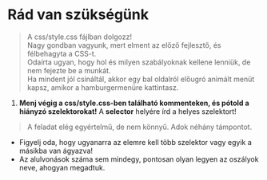 # Rád van szükségünk  

> A css/style.css fájlban dolgozz!  
Nagy gondban vagyunk, mert elment az előző fejlesztő, és félbehagyta a CSS-t.  
Odaírta ugyan, hogy hol és milyen szabályoknak kellene lenniük, de nem fejezte be a munkát.  
Ha mindent jól csináltál, akkor egy bal oldalról előugró animált menüt kapsz, amikor a hamburgermenüre kattintasz. 

1. __Menj végig a css/style.css-ben található kommenteken, és pótold a hiányzó szelektorokat!__ A __selector__ helyére írd a helyes szelektort!

> A feladat elég egyértelmű, de nem könnyű. Adok néhány támpontot.

- Figyelj oda, hogy ugyanarra az elemre kell több szelektor vagy egyik a másikba van ágyazva!  
- Az alulvonások száma sem mindegy, pontosan olyan legyen az oszályok 
neve, ahogyan megadtuk.
